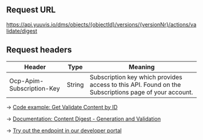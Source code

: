 ## Request URL
https://api.yuuvis.io/dms/objects/{objectId}/versions/{versionNr}/actions/validate/digest

## Request headers
| Header                    | Type   | Meaning                                                                                             |
|---------------------------|--------|-----------------------------------------------------------------------------------------------------|
| Ocp-Apim-Subscription-Key | String | Subscription key which provides access to this API. Found on the Subscriptions page of your account. |

&rarr; [Code example: Get Validate Content by ID](./Get-Object-Content-Digest-Version.py)

&rarr; [Documentation: Content Digest - Generation and Validation](https://github.com/yuuvis/Documentation/wiki/Import-and-store#ImportingDocumentsviaCoreAPI-ContentDigestGeneration)

&rarr; [Try out the endpoint in our developer portal](https://yuuvis.io/Apis/Endpoints/dms-core-api)
